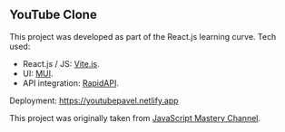 ## YouTube Clone

This project was developed as part of the React.js learning curve. Tech used:

- React.js / JS: [Vite.js](https://vitejs.dev/).
- UI: [MUI](https://mui.com/).
- API integration: [RapidAPI](https://rapidapi.com/hub).

Deployment: https://youtubepavel.netlify.app

This project was originally taken from [JavaScript Mastery Channel](https://www.youtube.com/@javascriptmastery).